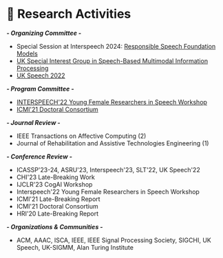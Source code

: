# 👔 Research Activities
***- Organizing Committee -***
- Special Session at Interspeech 2024: [Responsible Speech Foundation Models](https://sites.google.com/view/responsiblespeech/)
- [UK Special Interest Group in Speech-Based Multimodal Information Processing](https://sites.google.com/view/uk-sigmm)
- [UK Speech 2022](https://conferences.inf.ed.ac.uk/ukspeech2022/)

***- Program Committee -***
- [INTERSPEECH'22 Young Female Researchers in Speech Workshop](https://sites.google.com/view/yfrsw-2022/)
- [ICMI'21 Doctoral Consortium](https://icmi.acm.org/2021/index.php?id=cfdc)

***- Journal Review -***
- IEEE Transactions on Affective Computing (2)
- Journal of Rehabilitation and Assistive Technologies Engineering (1)

***- Conference Review -***
- ICASSP'23-24, ASRU'23, Interspeech'23, SLT'22, UK Speech'22
- CHI'23 Late-Breaking Work
- IJCLR'23 CogAI Workshop
- Interspeech'22 Young Female Researchers in Speech Workshop 
- ICMI'21 Late-Breaking Report
- ICMI'21 Doctoral Consortium
- HRI'20 Late-Breaking Report

***- Organizations & Communities -***
- ACM, AAAC, ISCA, IEEE, IEEE Signal Processing Society, SIGCHI, UK Speech, UK-SIGMM, Alan Turing Institute